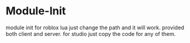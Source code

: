 # Module-Init
module init for roblox lua just change the path and it will work.
provided both client and server. for studio just copy the code for any of them.
